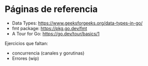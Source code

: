 # Páginas de referencia


* Data Types: https://www.geeksforgeeks.org/data-types-in-go/
* fmt package: https://pkg.go.dev/fmt
* A Tour for Go: https://go.dev/tour/basics/1

Ejercicios que faltan:

* concurrencia (canales y gorutinas)
* Errores (wip)